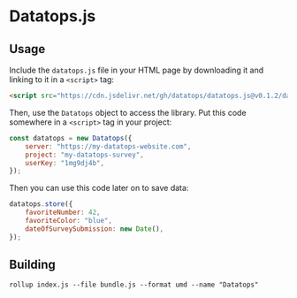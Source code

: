 # Datatops.js

## Usage

Include the `datatops.js` file in your HTML page by downloading it and linking
to it in a `<script>` tag:

```html
<script src="https://cdn.jsdelivr.net/gh/datatops/datatops.js@v0.1.2/datatops.js"></script>
```

Then, use the `Datatops` object to access the library. Put this code somewhere in a `<script>` tag in your project:

```js
const datatops = new Datatops({
    server: "https://my-datatops-website.com",
    project: "my-datatops-survey",
    userKey: "1mg9dj4b",
});
```

Then you can use this code later on to save data:

```js
datatops.store({
    favoriteNumber: 42,
    favoriteColor: "blue",
    dateOfSurveySubmission: new Date(),
});
```

## Building

```shell
rollup index.js --file bundle.js --format umd --name "Datatops"
```
